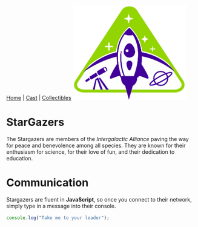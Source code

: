 [Home](README.md) | [Cast](Cast.md) | [Collectibles](Collectibles.md)
<img style="width:300px;" src="images/logo_stargazers_bug.svg" alt="Stargazers Logo">
# StarGazers

The Stargazers are members of the _Intergalactic Alliance_ paving the way for peace and benevolence among all species. They are known for their enthusiasm for science, for their love of fun, and their dedication to education.

# Communication

Stargazers are fluent in **JavaScript**, so once you connect to their network, simply type in a message into their console.

```js
console.log("Take me to your leader");
```
